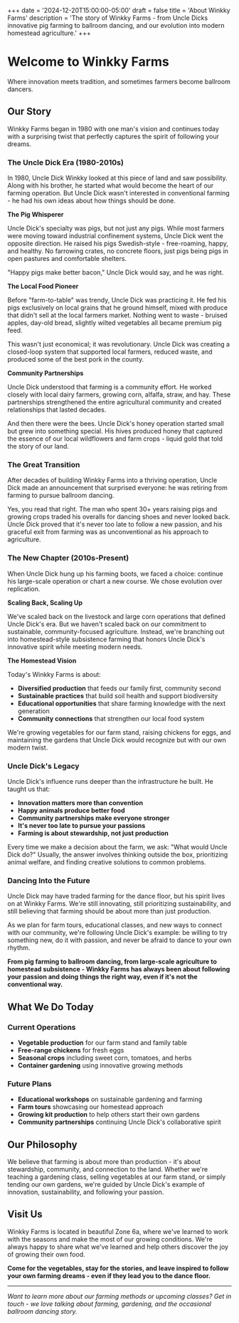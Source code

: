 +++
date = '2024-12-20T15:00:00-05:00'
draft = false
title = 'About Winkky Farms'
description = 'The story of Winkky Farms - from Uncle Dicks innovative pig farming to ballroom dancing, and our evolution into modern homestead agriculture.'
+++

# Welcome to Winkky Farms

Where innovation meets tradition, and sometimes farmers become ballroom dancers.

## Our Story

Winkky Farms began in 1980 with one man's vision and continues today with a surprising twist that perfectly captures the spirit of following your dreams.

### The Uncle Dick Era (1980-2010s)

In 1980, Uncle Dick Winkky looked at this piece of land and saw possibility. Along with his brother, he started what would become the heart of our farming operation. But Uncle Dick wasn't interested in conventional farming - he had his own ideas about how things should be done.

**The Pig Whisperer**

Uncle Dick's specialty was pigs, but not just any pigs. While most farmers were moving toward industrial confinement systems, Uncle Dick went the opposite direction. He raised his pigs Swedish-style - free-roaming, happy, and healthy. No farrowing crates, no concrete floors, just pigs being pigs in open pastures and comfortable shelters.

"Happy pigs make better bacon," Uncle Dick would say, and he was right.

**The Local Food Pioneer**

Before "farm-to-table" was trendy, Uncle Dick was practicing it. He fed his pigs exclusively on local grains that he ground himself, mixed with produce that didn't sell at the local farmers market. Nothing went to waste - bruised apples, day-old bread, slightly wilted vegetables all became premium pig feed.

This wasn't just economical; it was revolutionary. Uncle Dick was creating a closed-loop system that supported local farmers, reduced waste, and produced some of the best pork in the county.

**Community Partnerships**

Uncle Dick understood that farming is a community effort. He worked closely with local dairy farmers, growing corn, alfalfa, straw, and hay. These partnerships strengthened the entire agricultural community and created relationships that lasted decades.

And then there were the bees. Uncle Dick's honey operation started small but grew into something special. His hives produced honey that captured the essence of our local wildflowers and farm crops - liquid gold that told the story of our land.

### The Great Transition

After decades of building Winkky Farms into a thriving operation, Uncle Dick made an announcement that surprised everyone: he was retiring from farming to pursue ballroom dancing.

Yes, you read that right. The man who spent 30+ years raising pigs and growing crops traded his overalls for dancing shoes and never looked back. Uncle Dick proved that it's never too late to follow a new passion, and his graceful exit from farming was as unconventional as his approach to agriculture.

### The New Chapter (2010s-Present)

When Uncle Dick hung up his farming boots, we faced a choice: continue his large-scale operation or chart a new course. We chose evolution over replication.

**Scaling Back, Scaling Up**

We've scaled back on the livestock and large corn operations that defined Uncle Dick's era. But we haven't scaled back on our commitment to sustainable, community-focused agriculture. Instead, we're branching out into homestead-style subsistence farming that honors Uncle Dick's innovative spirit while meeting modern needs.

**The Homestead Vision**

Today's Winkky Farms is about:
- **Diversified production** that feeds our family first, community second
- **Sustainable practices** that build soil health and support biodiversity
- **Educational opportunities** that share farming knowledge with the next generation
- **Community connections** that strengthen our local food system

We're growing vegetables for our farm stand, raising chickens for eggs, and maintaining the gardens that Uncle Dick would recognize but with our own modern twist.

### Uncle Dick's Legacy

Uncle Dick's influence runs deeper than the infrastructure he built. He taught us that:
- **Innovation matters more than convention**
- **Happy animals produce better food**
- **Community partnerships make everyone stronger**
- **It's never too late to pursue your passions**
- **Farming is about stewardship, not just production**

Every time we make a decision about the farm, we ask: "What would Uncle Dick do?" Usually, the answer involves thinking outside the box, prioritizing animal welfare, and finding creative solutions to common problems.

### Dancing Into the Future

Uncle Dick may have traded farming for the dance floor, but his spirit lives on at Winkky Farms. We're still innovating, still prioritizing sustainability, and still believing that farming should be about more than just production.

As we plan for farm tours, educational classes, and new ways to connect with our community, we're following Uncle Dick's example: be willing to try something new, do it with passion, and never be afraid to dance to your own rhythm.

**From pig farming to ballroom dancing, from large-scale agriculture to homestead subsistence - Winkky Farms has always been about following your passion and doing things the right way, even if it's not the conventional way.**

## What We Do Today

### Current Operations
- **Vegetable production** for our farm stand and family table
- **Free-range chickens** for fresh eggs
- **Seasonal crops** including sweet corn, tomatoes, and herbs
- **Container gardening** using innovative growing methods

### Future Plans
- **Educational workshops** on sustainable gardening and farming
- **Farm tours** showcasing our homestead approach
- **Growing kit production** to help others start their own gardens
- **Community partnerships** continuing Uncle Dick's collaborative spirit

## Our Philosophy

We believe that farming is about more than production - it's about stewardship, community, and connection to the land. Whether we're teaching a gardening class, selling vegetables at our farm stand, or simply tending our own gardens, we're guided by Uncle Dick's example of innovation, sustainability, and following your passion.

## Visit Us

Winkky Farms is located in beautiful Zone 6a, where we've learned to work with the seasons and make the most of our growing conditions. We're always happy to share what we've learned and help others discover the joy of growing their own food.

**Come for the vegetables, stay for the stories, and leave inspired to follow your own farming dreams - even if they lead you to the dance floor.**

---

*Want to learn more about our farming methods or upcoming classes? Get in touch - we love talking about farming, gardening, and the occasional ballroom dancing story.*